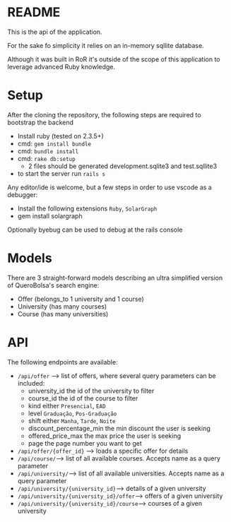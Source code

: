 # README

This is the api of the application.

For the sake fo simplicity it relies on an in-memory sqllite database.

Although it was built in RoR it's outside of the scope of this application to leverage advanced
Ruby knowledge.

# Setup

After the cloning the repository, the following steps are required to bootstrap the backend

* Install ruby (tested on 2.3.5+)
* cmd: `gem install bundle`
* cmd: `bundle install`
* cmd: `rake db:setup`
  * 2 files should be generated development.sqlite3 and test.sqllite3
* to start the server run `rails s`

Any editor/ide is welcome, but a few steps in order to use vscode as a debugger:

* Install the following extensions `Ruby`, `SolarGraph`
* gem install solargraph

Optionally byebug can be used to debug at the rails console


# Models

There are 3 straight-forward models describing an ultra simplified version of QueroBolsa's search engine:

* Offer (belongs_to 1 university and 1 course)
* University (has many courses)
* Course (has many universities)

# API

The following endpoints are available:

* `/api/offer` --> list of offers, where several query parameters can be included:
  * university_id the id of the university to filter
  * course_id the id of the course to filter
  * kind either `Presencial`, `EAD`
  * level `Graduação`, `Pos-Graduação`
  * shift either `Manha`, `Tarde`, `Noite`
  * discount_percentage_min the min discount the user is seeking
  * offered_price_max the max price the user is seeking
  * page the page number you want to get
* `/api/offer/{offer_id}` --> loads a specific offer for details
* `/api/course/`--> list of all available courses. Accepts name as a query parameter
* `/api/university/`--> list of all available universities. Accepts name as a query parameter
* `/api/university/{university_id}`--> details of a given university
* `/api/university/{university_id}/offer`--> offers of a given university
* `/api/university/{university_id}/course`--> courses of a given university
